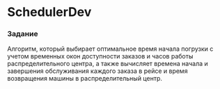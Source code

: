 # SchedulerDev

### Задание

Алгоритм, который выбирает оптимальное время начала погрузки с учетом временных окон доступности заказов и часов работы распределительного центра, а также вычисляет времена начала и завершения обслуживания каждого заказа в рейсе и время возвращения машины в распределительный центр.
